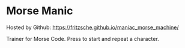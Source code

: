 Morse Manic 
====


Hosted by Github: https://fritzsche.github.io/maniac_morse_machine/

Trainer for Morse Code. Press <space> to start and repeat a character.

